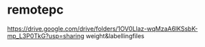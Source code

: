 # remotepc
https://drive.google.com/drive/folders/1OV0Llaz-wqMzaA6lKSsbK-mp_L3P0TkG?usp=sharing
weight&labellingfiles
